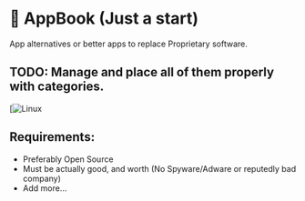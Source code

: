 # 📘 AppBook (Just a start)
App alternatives or better apps to replace Proprietary software.

## TODO: Manage and place all of them properly with categories.

[![Linux](https://img.shields.io/badge/Linux?style=for-the-badge&logo=Ubuntu&logoColor=white)

## Requirements:

- Preferably Open Source 
- Must be actually good, and worth (No Spyware/Adware or reputedly bad company)
- Add more...
